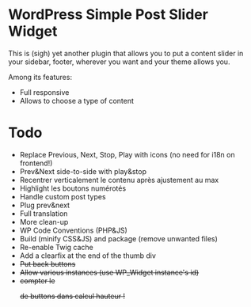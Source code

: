 # WordPress Simple Post Slider Widget

This is (sigh) yet another plugin that allows you to put a content slider in your sidebar, footer, wherever you want and your theme allows you.

Among its features:
- Full responsive
- Allows to choose a type of content

# Todo

- Replace Previous, Next, Stop, Play with icons (no need for i18n on frontend!)
- Prev&Next side-to-side with play&stop
- Recentrer verticalement le contenu après ajustement au max
- Highlight les boutons numérotés
- Handle custom post types
- Plug prev&next
- Full translation
- More clean-up
- WP Code Conventions (PHP&JS)
- Build (minify CSS&JS) and package (remove unwanted files)
- Re-enable Twig cache
- Add a clearfix at the end of the thumb div
- ~~Put back buttons~~
- ~~Allow various instances (use WP_Widget instance's id)~~
- ~~compter le <p> de buttons dans calcul hauteur !~~

